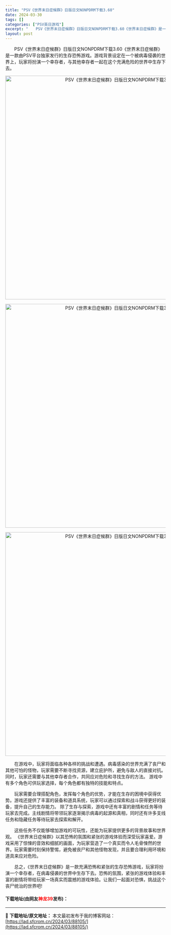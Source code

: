 ```yaml
---
title: "PSV《世界末日症候群》日版日文NONPDRM下载3.60"
date: 2024-03-30
tags: []
categories: ["PSV英日游戏"]
excerpt: "　　PSV《世界末日症候群》日版日文NONPDRM下载3.60《世界末日症候群》是一款由PSV平台独家发行的生存恐怖游戏。游戏背景设定在一个被病毒侵袭的世界上，玩家将扮演一个幸存者，与其他幸存者一起在这个充满危险的世界中生存下去。 　　在游戏中，玩家将面临各种各样的挑战和遭遇。病毒感染的世界充满了丧&hellip;"
layout: post
---
```


 <p>　　PSV《世界末日症候群》日版日文NONPDRM下载3.60《世界末日症候群》是一款由PSV平台独家发行的生存恐怖游戏。游戏背景设定在一个被病毒侵袭的世界上，玩家将扮演一个幸存者，与其他幸存者一起在这个充满危险的世界中生存下去。</p> <p align="center"><img align="" border="0" src="https://lad.sfcrom.cn/wp-content/uploads/2024/03/20240330_66077f744c84c.webp" width="700" alt="PSV《世界末日症候群》日版日文NONPDRM下载3.60" /></p> <p align="center"><img align="" border="0" src="https://lad.sfcrom.cn/wp-content/uploads/2024/03/20240330_66077f74b4444.webp" width="700" alt="PSV《世界末日症候群》日版日文NONPDRM下载3.60" /></p> <p align="center"><img align="" border="0" src="https://lad.sfcrom.cn/wp-content/uploads/2024/03/20240330_66077f7518bd7.webp" width="700" alt="PSV《世界末日症候群》日版日文NONPDRM下载3.60" /></p> <p>　　在游戏中，玩家将面临各种各样的挑战和遭遇。病毒感染的世界充满了丧尸和其他可怕的怪物，玩家需要不断寻找资源，建立庇护所，避免与敌人的直接对抗。同时，玩家还需要与其他幸存者合作，共同应对危险和寻找生存的方法。 游戏中有多个角色可供玩家选择，每个角色都有独特的技能和特点。</p> <p>　　玩家需要合理搭配角色，发挥每个角色的优势，才能在生存的困境中获得优势。游戏还提供了丰富的装备和道具系统，玩家可以通过探索和战斗获得更好的装备，提升自己的生存能力。 除了生存与探索，游戏中还有丰富的剧情和任务等待玩家去完成。主线剧情将带领玩家逐渐揭示病毒的起源和真相，同时还有许多支线任务和隐藏任务等待玩家去探索和解开。</p> <p>　　这些任务不仅能够增加游戏的可玩性，还能为玩家提供更多的背景故事和世界观。 《世界末日症候群》以其恐怖的氛围和紧张的游戏体验而深受玩家喜爱。游戏采用了惊悚的音效和细腻的画面，为玩家营造了一个真实而令人毛骨悚然的世界。玩家需要时刻保持警惕，避免被丧尸和其他怪物发现，并且要合理利用环境和道具来应对危险。</p> <p>　　总之，《世界末日症候群》是一款充满恐怖和紧张的生存恐怖游戏，玩家将扮演一个幸存者，在病毒侵袭的世界中生存下去。恐怖的氛围，紧张的游戏体验和丰富的剧情将带给玩家一场真实而震撼的游戏体验。让我们一起面对恐惧，挑战这个丧尸统治的世界吧!</p> <p><h4>下载地址(由网友<font color="red">神龙39</font>发布)：</h4></p> 

---
📖 **下载地址/原文地址：** 本文最初发布于我的博客网站：[https://lad.sfcrom.cn/2024/03/88105/](https://lad.sfcrom.cn/2024/03/88105/)
